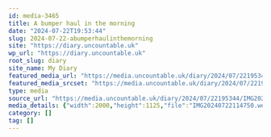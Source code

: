 ```yaml
---
id: media-3465
title: A bumper haul in the morning
date: "2024-07-22T19:53:44"
slug: 2024-07-22-abumperhaulinthemorning
site: "https://diary.uncountable.uk"
wp_url: "https://diary.uncountable.uk"
root_slug: diary
site_name: My Diary
featured_media_url: "https://media.uncountable.uk/diary/2024/07/22195344/IMG20240722114750.webp"
featured_media_srcset: "https://media.uncountable.uk/diary/2024/07/22195344/IMG20240722114750-300x169.webp 300w, https://media.uncountable.uk/diary/2024/07/22195344/IMG20240722114750-1024x576.webp 1024w, https://media.uncountable.uk/diary/2024/07/22195344/IMG20240722114750-150x150.webp 150w, https://media.uncountable.uk/diary/2024/07/22195344/IMG20240722114750-640x360.webp 640w, https://media.uncountable.uk/diary/2024/07/22195344/IMG20240722114750.webp 2000w"
type: media
source_url: "https://media.uncountable.uk/diary/2024/07/22195344/IMG20240722114750.webp"
media_details: {"width":2000,"height":1125,"file":"IMG20240722114750.webp","filesize":198292,"sizes":{"medium":{"file":"IMG20240722114750-300x169.webp","width":300,"height":169,"filesize":19362,"mime_type":"image/webp","source_url":"https://media.uncountable.uk/diary/2024/07/22195344/IMG20240722114750-300x169.webp"},"large":{"file":"IMG20240722114750-1024x576.webp","width":1024,"height":576,"filesize":219686,"mime_type":"image/webp","source_url":"https://media.uncountable.uk/diary/2024/07/22195344/IMG20240722114750-1024x576.webp"},"thumbnail":{"file":"IMG20240722114750-150x150.webp","width":150,"height":150,"filesize":8880,"mime_type":"image/webp","source_url":"https://media.uncountable.uk/diary/2024/07/22195344/IMG20240722114750-150x150.webp"},"mobwidth":{"file":"IMG20240722114750-640x360.webp","width":640,"height":360,"filesize":86732,"mime_type":"image/webp","source_url":"https://media.uncountable.uk/diary/2024/07/22195344/IMG20240722114750-640x360.webp"},"full":{"file":"IMG20240722114750.webp","width":2000,"height":1125,"mime_type":"image/webp","source_url":"https://media.uncountable.uk/diary/2024/07/22195344/IMG20240722114750.webp"}},"image_meta":{"aperture":"0","credit":"","camera":"","caption":"","created_timestamp":"0","copyright":"","focal_length":"0","iso":"0","shutter_speed":"0","title":"","orientation":"0","keywords":[]}}
category: []
tag: []
---
```


